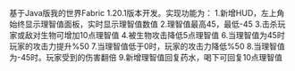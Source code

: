 基于Java版我的世界Fabric 1.20.1版本开发。实现功能为：
1.新增HUD，左上角始终显示理智值面板，实时显示理智值数值
2.理智值最高45，最低-45
3.击杀玩家或敌对生物可增加10点理智值
4.被生物攻击降低5点理智值
6.当理智值为45时玩家的攻击力提升%50
7.当理智值低于0时，玩家的攻击力降低%50
8.当理智值为-45时。玩家受到的伤害翻倍
9.新增理智值回复药水，喝下可回复10点理智值
